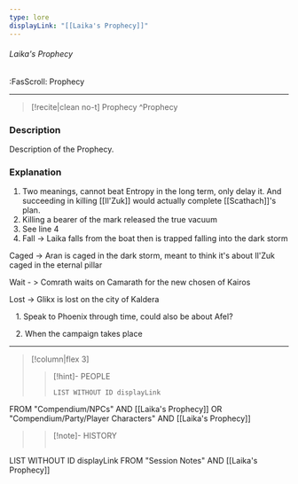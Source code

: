 ```yaml
---
type: lore
displayLink: "[[Laika's Prophecy]]"
---
```


###### Laika's Prophecy
<span class="sub2">:FasScroll: Prophecy</span>
___

> [!recite|clean no-t]
>	Prophecy
>^Prophecy

### Description
Description of the Prophecy.

### Explanation
1. Two meanings, cannot beat Entropy in the long term, only delay it. And succeeding in killing [[Il'Zuk]] would actually complete [[Scathach]]'s plan.
2. Killing a bearer of the mark released the true vacuum
3. See line 4
4. Fall -> Laika falls from the boat then is trapped falling into the dark storm

Caged -> Aran is caged in the dark storm, meant to think it's about Il'Zuk caged in the eternal pillar

Wait - > Comrath waits on Camarath for the new chosen of Kairos

Lost -> Glikx is lost on the city of Kaldera

   1. Speak to Phoenix through time, could also be about Afel?

   2. When the campaign takes place

---

> [!column|flex 3]
>>[!hint]- PEOPLE
>>```dataview
>>LIST WITHOUT ID displayLink
FROM "Compendium/NPCs" AND [[Laika's Prophecy]] OR "Compendium/Party/Player Characters" AND [[Laika's Prophecy]]
>
>>[!note]- HISTORY
>>```dataview
LIST WITHOUT ID displayLink
FROM "Session Notes" AND [[Laika's Prophecy]]